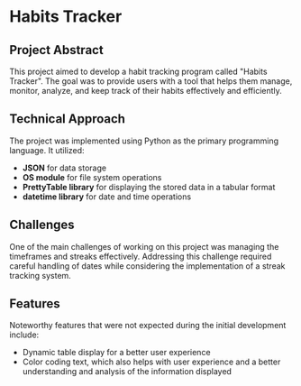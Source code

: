 # Habits Tracker

## Project Abstract

This project aimed to develop a habit tracking program called "Habits Tracker". The goal was to provide users with a tool that helps them manage, monitor, analyze, and keep track of their habits effectively and efficiently.

## Technical Approach

The project was implemented using Python as the primary programming language. It utilized:
- **JSON** for data storage
- **OS module** for file system operations
- **PrettyTable library** for displaying the stored data in a tabular format
- **datetime library** for date and time operations

## Challenges

One of the main challenges of working on this project was managing the timeframes and streaks effectively. Addressing this challenge required careful handling of dates while considering the implementation of a streak tracking system.

## Features

Noteworthy features that were not expected during the initial development include:
- Dynamic table display for a better user experience
- Color coding text, which also helps with user experience and a better understanding and analysis of the information displayed
